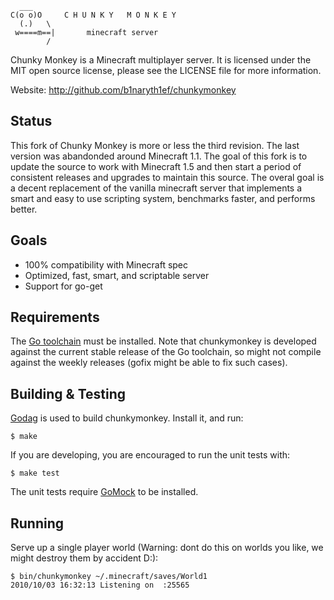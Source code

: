       ___
    C(o o)O     C H U N K Y   M O N K E Y
      (.)   \
     w====m==|       minecraft server
            /

Chunky Monkey is a Minecraft multiplayer server.  It is licensed under
the MIT open source license, please see the LICENSE file for more information.

Website: http://github.com/b1naryth1ef/chunkymonkey

Status
------

This fork of Chunky Monkey is more or less the third revision. The last version was abandonded around Minecraft 1.1.
The goal of this fork is to update the source to work with Minecraft 1.5 and then start a period of consistent releases
and upgrades to maintain this source. The overal goal is a decent replacement of the vanilla minecraft server that implements
a smart and easy to use scripting system, benchmarks faster, and performs better.

Goals
-----

* 100% compatibility with Minecraft spec
* Optimized, fast, smart, and scriptable server
* Support for go-get

Requirements
------------

The [Go toolchain][1] must be installed. Note that chunkymonkey is developed
against the current stable release of the Go toolchain, so might not compile
against the weekly releases (gofix might be able to fix such cases).


Building & Testing
------------------

[Godag][2] is used to build chunkymonkey. Install it, and run:

    $ make

If you are developing, you are encouraged to run the unit tests with:

    $ make test

The unit tests require [GoMock][4] to be installed.


Running
-------

Serve up a single player world (Warning: dont do this on worlds you like,
we might destroy them by accident D:):

    $ bin/chunkymonkey ~/.minecraft/saves/World1
    2010/10/03 16:32:13 Listening on  :25565

[1]: http://golang.org/doc/install.html          "Go toolchain installation"
[2]: http://code.google.com/p/godag/wiki/Install "Godag builder"
[3]: https://github.com/huin                     "Huin on Github"
[4]: http://code.google.com/p/gomock/            "GoMock mocking library"
